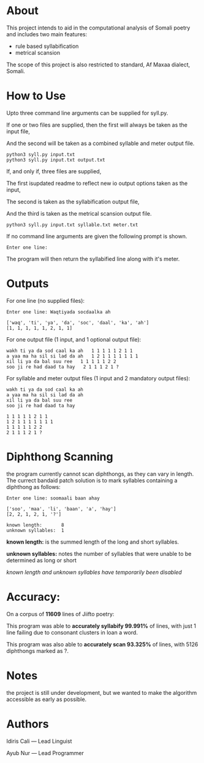 # About
This project intends to aid in the computational analysis of Somali poetry and includes two main features:
- rule based syllabification 
- metrical scansion 
 
The scope of this project is also restricted to standard, Af Maxaa dialect, Somali.

# How to Use
Upto three command line arguments can be supplied for syll.py.


If one or two files are supplied, then the first will always be taken as the input file,

And the second will be taken as a combined syllable and meter output file.
```
python3 syll.py input.txt
python3 syll.py input.txt output.txt
```
If, and only if, three files are supplied,

The first isupdated readme to reflect new io output options taken as the input,

The second is taken as the syllabification output file,

And the third is taken as the metrical scansion output file.
```
python3 syll.py input.txt syllable.txt meter.txt
```
If no command line arguments are given the following prompt is shown.

```
Enter one line:
```
The program will then return the syllabified line along with it's meter.

# Outputs
For one line (no supplied files):
```
Enter one line: Waqtiyada socdaalka ah

['waq', 'ti', 'ya', 'da', 'soc', 'daal', 'ka', 'ah']
[1, 1, 1, 1, 1, 2, 1, 1]
```

For one output file (1 input, and 1 optional output file):
```
wakh ti ya da sod caal ka ah   1 1 1 1 1 2 1 1
a yaa ma ha sil si lad da ah   1 2 1 1 1 1 1 1 1
xil li ya da bal suu ree   1 1 1 1 1 2 2
soo ji re had daad ta hay   2 1 1 1 2 1 ?
```
For syllable and meter output files (1 input and 2 mandatory output files):
```
wakh ti ya da sod caal ka ah   
a yaa ma ha sil si lad da ah   
xil li ya da bal suu ree   
soo ji re had daad ta hay   
```
```
1 1 1 1 1 2 1 1
1 2 1 1 1 1 1 1 1
1 1 1 1 1 2 2
2 1 1 1 2 1 ?
```

# Diphthong Scanning
the program currently cannot scan diphthongs, as they can vary in length. The currect bandaid patch solution is to mark syllables containing a diphthong as follows:

```
Enter one line: soomaali baan ahay

['soo', 'maa', 'li', 'baan', 'a', 'hay']
[2, 2, 1, 2, 1, '?']

known length:       8
unknown syllables:  1
```
**known length:** is the summed length of the long and short syllables.

**unknown syllables:** notes the number of syllables that were unable to be determined as long or short

_known length and unknown syllables have temporarily been disabled_

# Accuracy:
On a corpus of **11609** lines of Jiifto poetry:

This program was able to **accurately syllabify 99.991%** of lines, with just 1 line failing due to consonant clusters in loan a word.

This program was also able to **accurately scan 93.325%** of lines, with 5126 diphthongs marked as ?.


# Notes
the project is still under development, but we wanted to make the algorithm accessible as early as possible.

# Authors
Idiris Cali — Lead Linguist

Ayub Nur    — Lead Programmer
